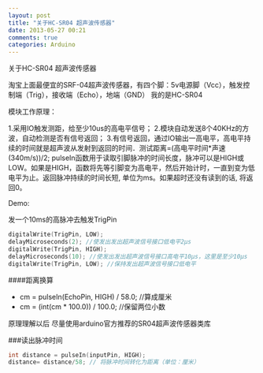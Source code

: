 ```yaml
---
layout: post
title: "关于HC-SR04 超声波传感器"
date: 2013-05-27 00:21
comments: true
categories: Arduino
---
```


关于HC-SR04 超声波传感器

淘宝上面最便宜的SRF-04超声波传感器，有四个脚：5v电源脚（Vcc），触发控制端（Trig），接收端（Echo），地端（GND） 我的是HC-SR04

模块工作原理：

1.采用IO触发测距，给至少10us的高电平信号；
2.模块自动发送8个40KHz的方波，自动检测是否有信号返回；
3.有信号返回，通过IO输出一高电平，高电平持续的时间就是超声波从发射到返回的时间．测试距离=(高电平时间*声速(340m/s))/2;
pulseIn函数用于读取引脚脉冲的时间长度，脉冲可以是HIGH或LOW。如果是HIGH，函数将先等引脚变为高电平，然后开始计时，一直到变为低电平为止。返回脉冲持续的时间长短, 单位为ms。如果超时还没有读到的话, 将返回0。

Demo:

发一个10ms的高脉冲去触发TrigPin

``` c
digitalWrite(TrigPin, LOW);
delayMicroseconds(2); //使发出发出超声波信号接口低电平2μs
digitalWrite(TrigPin, HIGH);
delayMicroseconds(10); //使发出发出超声波信号接口高电平10μs，这里是至少10μs
digitalWrite(TrigPin, LOW); //保持发出超声波信号接口低电平
```

####距离换算

* cm = pulseIn(EchoPin, HIGH) / 58.0; //算成厘米
* cm = (int(cm * 100.0)) / 100.0; //保留两位小数

原理理解以后 尽量使用arduino官方推荐的SR04超声波传感器类库

###读出脉冲时间 

``` c
int distance = pulseIn(inputPin, HIGH);
distance= distance/58; // 将脉冲时间转化为距离（单位：厘米）
```